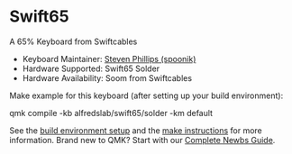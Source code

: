 # Swift65

A 65% Keyboard from Swiftcables

* Keyboard Maintainer: [Steven Phillips (spoonik)](https://github.com/keyboardcollective)
* Hardware Supported: Swift65 Solder
* Hardware Availability: Soom from Swiftcables

Make example for this keyboard (after setting up your build environment):

qmk compile -kb alfredslab/swift65/solder -km default

See the [build environment setup](https://docs.qmk.fm/#/getting_started_build_tools) and the [make instructions](https://docs.qmk.fm/#/getting_started_make_guide) for more information. Brand new to QMK? Start with our [Complete Newbs Guide](https://docs.qmk.fm/#/newbs).
